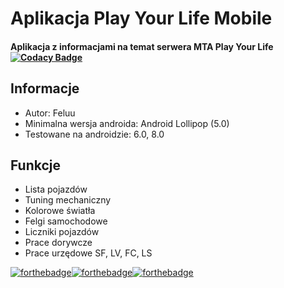 # Aplikacja Play Your Life Mobile
#### Aplikacja z informacjami na temat serwera MTA Play Your Life [![Codacy Badge](https://api.codacy.com/project/badge/Grade/05b6523a420d4fd4ba149f5f7bc902af)](https://www.codacy.com/app/Feluu/Play-Your-Life-Mobile?utm_source=github.com&amp;utm_medium=referral&amp;utm_content=Feluu/Play-Your-Life-Mobile&amp;utm_campaign=Badge_Grade)

## Informacje
-   Autor: Feluu
-   Minimalna wersja androida: Android Lollipop (5.0)
-   Testowane na androidzie: 6.0, 8.0
## Funkcje
-   Lista pojazdów
-   Tuning mechaniczny
-   Kolorowe światła
-   Felgi samochodowe
-   Liczniki pojazdów
-   Prace dorywcze
-   Prace urzędowe SF, LV, FC, LS

[![forthebadge](https://forthebadge.com/images/badges/built-with-love.svg)](https://forthebadge.com)[![forthebadge](https://forthebadge.com/images/badges/built-for-android.svg)](https://forthebadge.com)[![forthebadge](https://forthebadge.com/images/badges/made-with-java.svg)](https://forthebadge.com)
